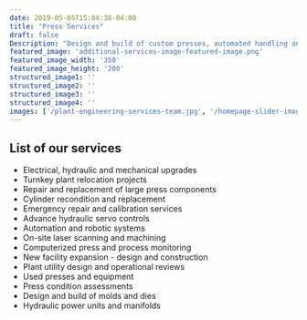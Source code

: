 ```yaml
---
date: 2019-05-05T15:04:38-04:00
title: "Press Services"
draft: false
Description: "Design and build of custom presses, automated handling and secondary operations, assessments, mold and die..."
featured_image: 'additional-services-image-featured-image.png'
featured_image_width: '350'
featured_image_height: '200'
structured_image1: ''
structured_image2: ''
structured_image3: ''
structured_image4: ''
images: ['/plant-engineering-services-team.jpg', '/homepage-slider-image-11.jpg','/homepage-slider-image-12.jpg', '/homepage-slider-image-13.jpg', '/homepage-slider-image-14.jpg', '/homepage-slider-image-15.jpg', '/homepage-slider-image-16.jpg', '/homepage-slider-image-17.jpg']
---
```


## List of our services

- Electrical, hydraulic and mechanical upgrades
- Turnkey plant relocation projects
- Repair and replacement of large press components
- Cylinder recondition and replacement
- Emergency repair and calibration services
- Advance hydraulic servo controls
- Automation and robotic systems
- On-site laser scanning and machining
- Computerized press and process monitoring
- New facility expansion - design and construction
- Plant utility design and operational reviews
- Used presses and equipment
- Press condition assessments
- Design and build of molds and dies
- Hydraulic power units and manifolds
